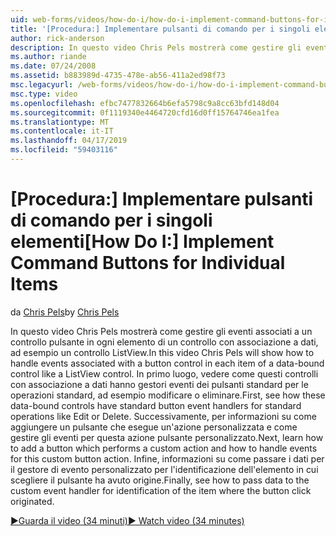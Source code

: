 ```yaml
---
uid: web-forms/videos/how-do-i/how-do-i-implement-command-buttons-for-individual-items
title: '[Procedura:] Implementare pulsanti di comando per i singoli elementi | Microsoft Docs'
author: rick-anderson
description: In questo video Chris Pels mostrerà come gestire gli eventi associati a un controllo pulsante in ogni elemento di un controllo con associazione a dati, ad esempio un controllo ListView. Primo,...
ms.author: riande
ms.date: 07/24/2008
ms.assetid: b883989d-4735-478e-ab56-411a2ed98f73
msc.legacyurl: /web-forms/videos/how-do-i/how-do-i-implement-command-buttons-for-individual-items
msc.type: video
ms.openlocfilehash: efbc7477832664b6efa5798c9a8cc63bfd148d04
ms.sourcegitcommit: 0f1119340e4464720cfd16d0ff15764746ea1fea
ms.translationtype: MT
ms.contentlocale: it-IT
ms.lasthandoff: 04/17/2019
ms.locfileid: "59403116"
---
```

# <a name="how-do-i-implement-command-buttons-for-individual-items"></a><span data-ttu-id="cf727-104">[Procedura:] Implementare pulsanti di comando per i singoli elementi</span><span class="sxs-lookup"><span data-stu-id="cf727-104">[How Do I:] Implement Command Buttons for Individual Items</span></span>

<span data-ttu-id="cf727-105">da [Chris Pels](https://twitter.com/chrispels)</span><span class="sxs-lookup"><span data-stu-id="cf727-105">by [Chris Pels](https://twitter.com/chrispels)</span></span>

<span data-ttu-id="cf727-106">In questo video Chris Pels mostrerà come gestire gli eventi associati a un controllo pulsante in ogni elemento di un controllo con associazione a dati, ad esempio un controllo ListView.</span><span class="sxs-lookup"><span data-stu-id="cf727-106">In this video Chris Pels will show how to handle events associated with a button control in each item of a data-bound control like a ListView control.</span></span> <span data-ttu-id="cf727-107">In primo luogo, vedere come questi controlli con associazione a dati hanno gestori eventi dei pulsanti standard per le operazioni standard, ad esempio modificare o eliminare.</span><span class="sxs-lookup"><span data-stu-id="cf727-107">First, see how these data-bound controls have standard button event handlers for standard operations like Edit or Delete.</span></span> <span data-ttu-id="cf727-108">Successivamente, per informazioni su come aggiungere un pulsante che esegue un'azione personalizzata e come gestire gli eventi per questa azione pulsante personalizzato.</span><span class="sxs-lookup"><span data-stu-id="cf727-108">Next, learn how to add a button which performs a custom action and how to handle events for this custom button action.</span></span> <span data-ttu-id="cf727-109">Infine, informazioni su come passare i dati per il gestore di evento personalizzato per l'identificazione dell'elemento in cui scegliere il pulsante ha avuto origine.</span><span class="sxs-lookup"><span data-stu-id="cf727-109">Finally, see how to pass data to the custom event handler for identification of the item where the button click originated.</span></span>

[<span data-ttu-id="cf727-110">&#9654;Guarda il video (34 minuti)</span><span class="sxs-lookup"><span data-stu-id="cf727-110">&#9654; Watch video (34 minutes)</span></span>](https://channel9.msdn.com/Blogs/ASP-NET-Site-Videos/how-do-i-implement-command-buttons-for-individual-items)

